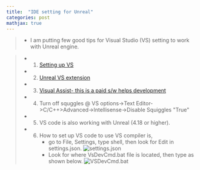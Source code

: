 ```yaml
---
title:  "IDE setting for Unreal"
categories: post
mathjax: true
---
```

>- I am putting few good tips for Visual Studio (VS) setting to work with Unreal engine. 

   >  - 1. [Setting up VS](https://docs.unrealengine.com/en-US/Programming/Development/VisualStudioSetup/index.html)
   >
   >  - 2. [Unreal VS extension](https://docs.unrealengine.com/en-US/Programming/Development/VisualStudioSetup/UnrealVS/index.html)
   >
   >  - 3. [Visual Assist- this is a paid s/w helps development](https://www.wholetomato.com/)
   >
   >  - 4. Turn off squggles @ VS options->Text Editor->C/C++>Advanced->Intellisense->Disable Squiggles "True"
   >
   >  - 5. VS code is also working with Unreal (4.18 or higher). 
   >
   >  - 6. How to set up VS code to use VS compiler is, 
   >       - go to File, Settings, type shell, then look for Edit in settings.json. 
   ![settings.json](https://github.com/SeokLeeUS/seokleeus.github.io/raw/master/_images/_VS/settings_VS_Code.png)
   >       - Look for where VsDevCmd.bat file is located, then type as shown below. 
   ![VSDevCmd.bat](https://github.com/SeokLeeUS/seokleeus.github.io/raw/master/_images/_VS/VSDevCmd.png)
   
   
   
